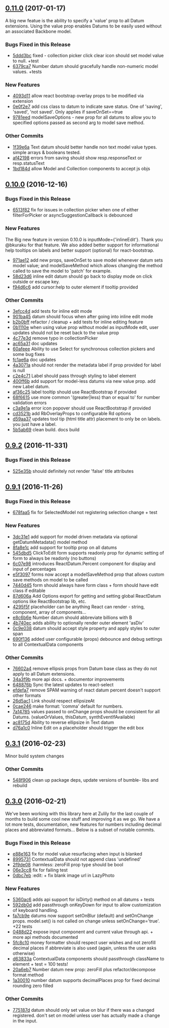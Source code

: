 
## [0.11.0](https://github.com/zulily/react-datum.git/compare/0.10.0...0.11.0) (2017-01-17)
A big new featue is the ability to specify a 'value' prop to all Datum extensions.  Using the value prop enables Datums to be easily used without an associated Backbone model.

### Bugs Fixed in this Release
* [5ddd3bc](https://github.com/zulily/react-datum.git/commit/5ddd3bc24a9a3c9efaca41a7a1d87dc2fab38734)  fixed - collection picker click clear icon should set model value to null. +test
* [6379ca7](https://github.com/zulily/react-datum.git/commit/6379ca7c40111825aedad1d65640ead124a6deca)  Number datum should gracefully handle non-numeric model values. +tests

### New Features
* [4093d11](https://github.com/zulily/react-datum.git/commit/4093d113652b0d5dba639903528fd5ea185811a1)  allow react bootstrap overlay props to be modified via extension
* [0e0f2e7](https://github.com/zulily/react-datum.git/commit/0e0f2e7926865a3957d581297e11224e511e2167)  add css class to datum to indicate save status. One of 'saving', 'saved', 'not saved'.  Only applies if saveOnSet==true
* [9781eed](https://github.com/zulily/react-datum.git/commit/9781eed88a7fc3eee8e7d9ce8ca49a21bc24ca02)  modelSaveOptions - new prop for all datums to allow you to specified options passed as second arg to model save method.

### Other Commits
* [1f39e6a](https://github.com/zulily/react-datum.git/commit/1f39e6a3779f5238f0dc33fb0371c8dcbfb5f023) Text datum should better handle non text model value types.  simple arrays & booleans tested.
* [af42198](https://github.com/zulily/react-datum.git/commit/af421983ef215b94404e9732931d56a0b63b7dd0) errors from saving should show resp.responseText or resp.statusText
* [1bd184d](https://github.com/zulily/react-datum.git/commit/1bd184dc566c07ca6a44476af760007ecdff2aa0) allow Model and Collection components to accept js objs

## [0.10.0](https://github.com/zulily/react-datum.git/compare/0.9.2...0.10.0) (2016-12-16)


### Bugs Fixed in this Release
* [6513f82](https://github.com/zulily/react-datum.git/commit/6513f8241f54ab4968ffd5aceeb16cc5abe37c8e)  fix for issues in collection picker when one of either filterForPicker or asyncSuggestionCallback is debounced

### New Features

The Big new feature in version 0.10.0 is inputMode={'inlineEdit'}.  Thank you @bkuraku for that feature.   We also added better support for informational help tooltips on labels and better support (optional) for react-bootstrap.  

* [971ae12](https://github.com/zulily/react-datum.git/commit/971ae124e994f6a3e1b2c36e0bbd53684c200130)  add new props, saveOnSet to save model whenever datum sets model value; and modelSaveMethod which allows changing the method called to save the model to 'patch' for example.
* [58d23d6](https://github.com/zulily/react-datum.git/commit/58d23d6df4d93187a3bb65a9fb63e1980b465c48)  inline edit datum should go back to display mode on click outside or escape key.
* [f94d6c6](https://github.com/zulily/react-datum.git/commit/f94d6c615571527916ea8ba768284126cd2345b8)  add cursor:help to outer element if tooltip provided

### Other Commits
* [3efcc4d](https://github.com/zulily/react-datum.git/commit/3efcc4d57b2502e7bbf37d61f747d94aafd42eeb) add tests for inline edit mode
* [901ba45](https://github.com/zulily/react-datum.git/commit/901ba456a3afe5614fa472a6390e08c3355862b6) datum should focus when after going into inline edit mode
* [b2b0bff](https://github.com/zulily/react-datum.git/commit/b2b0bff4c6806f442b33f087a917f92ed6e4859f) refactor / cleanup + add tests for inline editing feature
* [0b1110e](https://github.com/zulily/react-datum.git/commit/0b1110e5040a194244d82aed4509c6909ced9c36) when using value prop without model as inputMode edit, user updates should not be reset back to the value prop
* [4c77e3d](https://github.com/zulily/react-datum.git/commit/4c77e3d2436e1fc094b0f43991d09ae6eab3fc4c) remove typo in collectionPicker
* [ac65a31](https://github.com/zulily/react-datum.git/commit/ac65a3188daedb68a3285fb03c7a107fb9f1a93f) doc updates
* [60afeee](https://github.com/zulily/react-datum.git/commit/60afeee3689c99e49851fa24cbc02a4405fb3fca) Ability to use Select for synchronous collection pickers and some bug fixes
* [fc1ae6a](https://github.com/zulily/react-datum.git/commit/fc1ae6aa33dd0f3a9ad8b7c64af873d39d4f58a5) doc updates
* [4a3071a](https://github.com/zulily/react-datum.git/commit/4a3071a027b239daae287c36c44be06660da59a3) should not render the metadata label if prop provided for label is null
* [c2e4c71](https://github.com/zulily/react-datum.git/commit/c2e4c7110059d3336126579b7aa1d8b700967696) Label should pass through styling to label element
* [400ff6b](https://github.com/zulily/react-datum.git/commit/400ff6b72976e17829d0c09ad5cdb82464e53ce7) add support for model-less datums via new value prop.  add new Label datum.
* [af36c25](https://github.com/zulily/react-datum.git/commit/af36c25b2a992760274bf58f27bac02394942d58) label tooltip should use ReactBootstrap if provided
* [68f6615](https://github.com/zulily/react-datum.git/commit/68f66150c39256103bb3496daa80fe661c5e12f1) use more common '(greater|less) than or equal to' for number validation errors
* [c3a9e1a](https://github.com/zulily/react-datum.git/commit/c3a9e1a1b625a62afad6125599bf7419e3ab9fc4) error icon popover should use ReactBootstrap if provided
* [cd3521b](https://github.com/zulily/react-datum.git/commit/cd3521b537b19802c221c7ca3abc53aafa7f3fe6) add RbOverlayProps to configurable Rd options
* [d59aa37](https://github.com/zulily/react-datum.git/commit/d59aa37223bebdcb3138e3929549067427f35136) updates tool tip (html title attr) placement to only be on labels. you just have a label.
* [5b5ab69](https://github.com/zulily/react-datum.git/commit/5b5ab6991c90a12a2e1e1dc9013d7b9eba55522d) clean build. docs build

## [0.9.2](https://github.com/zulily/react-datum.git/compare/0.9.1...0.9.2) (2016-11-331)


### Bugs Fixed in this Release
* [525e35b](https://github.com/zulily/react-datum.git/commit/525e35b0b128d95f33c36b962362e248b7773451)  should definitely not render 'false' title attributes

## [0.9.1](https://github.com/zulily/react-datum.git/compare/0.3.1...0.9.1) (2016-11-26)


### Bugs Fixed in this Release
* [678faa5](https://github.com/zulily/react-datum.git/commit/678faa5c8ddac2999e3ecf69fac65dfcab37c0d8)  fix for SelectedModel not registering selection change + test

### New Features
* [3dc31e1](https://github.com/zulily/react-datum.git/commit/3dc31e1bd5388e0dedf18f7dee84463c11de2bef)  add support for model driven metadata via optional getDatumMetadata() model method
* [8fa8e1c](https://github.com/zulily/react-datum.git/commit/8fa8e1c83db41e1e88b257291107bad99e205017)  add support for tooltip prop on all datums
* [545dbd5](https://github.com/zulily/react-datum.git/commit/545dbd5cbe6eb64527f20fc540eed3dcd8cc24bd)  ClickToEdit form supports readonly prop for dynamic setting of form to always be readonly (no buttons)
* [6c07e98](https://github.com/zulily/react-datum.git/commit/6c07e9843dde891362845eac3894c0efe65a8bc8)  introduces ReactDatum.Percent component for display and input of percentages
* [e5f3097](https://github.com/zulily/react-datum.git/commit/e5f30976264417478ac634cf04d03bf53591d0c2)  forms now accept a modelSaveMethod prop that allows custom save methods on model to be called
* [7440d45](https://github.com/zulily/react-datum.git/commit/7440d45159f206b8c690fed2d5076660be1232e9)  form should always have form class + form should have edit class if editable
* [87d606a](https://github.com/zulily/react-datum.git/commit/87d606ad3b945909fd7b8e40a6ca5eb6efdaef21)  Add Options export for getting and setting global ReactDatum options like ReactBootstrap lib, etc.
* [4295f5f](https://github.com/zulily/react-datum.git/commit/4295f5f368b3f678cd6d078d39b0ace664e7f475)  placeholder can be anything React can render - string, component, array of components...
* [e8c6b6e](https://github.com/zulily/react-datum.git/commit/e8c6b6e10c55d98ee13854a3dfc52121c61cd341)  Number datum should abbreviate billions with B
* [4b740ec](https://github.com/zulily/react-datum.git/commit/4b740ec246b81f39e9e8b1834b21dec6e2272491)  adds ability to optionally render outer element 'asDiv'
* [0c9e038](https://github.com/zulily/react-datum.git/commit/0c9e038d2bee8c29d962e34fcb9fe1575fb5964e)  datum should accept style property and apply styles to outer span
* [690f136](https://github.com/zulily/react-datum.git/commit/690f1366dd36c287e4d8f290e346295f5dcc7a88)  added user configurable (props) debounce and debug settings to all ContextualData components

### Other Commits
* [76602a4](https://github.com/zulily/react-datum.git/commit/76602a4a490a6c15fa82728bba561032bb1de7e0) remove ellipsis props from Datum base class as they do not apply to all Datum extensions.
* [34a3f9b](https://github.com/zulily/react-datum.git/commit/34a3f9bee049b5bb829fe7466ed8d748cd0d1f1f) more api docs.  + documentor improvements
* [648876b](https://github.com/zulily/react-datum.git/commit/648876b52f1bf4d79dfe6ebe5421c32f6baeb4f7) Sync the latest updates to react-select
* [efdefa7](https://github.com/zulily/react-datum.git/commit/efdefa73b4d259d368de0005f88bc4df407bab46) remove SPAM warning of react datum percent doesn't support other formats
* [26d5ac1](https://github.com/zulily/react-datum.git/commit/26d5ac11d65252415814e36451fa90e8181b86e5) Link should respect ellipsizeAt
* [0cae246](https://github.com/zulily/react-datum.git/commit/0cae2465002ed99ad46ca469e24f93ce6d13fff4) make format: 'comma' default for numbers.
* [7a14785](https://github.com/zulily/react-datum.git/commit/7a14785ecef151ed6d3ed443193f69468085b7aa) values passed to onChange props should be consistent for all Datums. (valueOrValues, thisDatum, synthEventIfAvailable)
* [ac8175d](https://github.com/zulily/react-datum.git/commit/ac8175dd6fa2726ca5f8bad774f4c7b343a44880) Ability to reverse ellipsize in Text datum
* [d76a1c0](https://github.com/zulily/react-datum.git/commit/d76a1c0870a25b8bb3d1226723f02bb23abacc9c) Inline Edit on a placeholder should trigger the edit box

## [0.3.1](https://github.com/zulily/react-datum.git/compare/0.3.0...0.3.1) (2016-02-23)
Minor build system changes

### Other Commits
* [548f906](https://github.com/zulily/react-datum.git/commit/548f906fee367bfacb6b107f9485cc6e5d730c27) clean up package deps, update versions of bumble- libs and rebuild

## [0.3.0](https://github.com/zulily/react-datum.git/compare/0.0.0...0.3.0) (2016-02-21)
We've been working with this library here at Zulily for the last couple of months to build some cool new stuff and improving it as we go.   We have a lot more tests, documentation, new features for numbers including decimal places and abbreviated formats... Below is a subset of notable commits.

### Bugs Fixed in this Release
* [e88e163](https://github.com/zulily/react-datum.git/commit/e88e1638a1da89082e8841771ffe3bc4e2ef2a00)  fix for model value resurfacing when input is blanked
* [8995731](https://github.com/zulily/react-datum.git/commit/8995731665438a95e7150e0b102a61a590dbfc4e)  ContextualData should not append class 'undefined'
* [2f9de08](https://github.com/zulily/react-datum.git/commit/2f9de084420635dcbaada38d0ba9d41329fb53f6) :harmless: zeroFill prop type should be bool
* [06e3cc8](https://github.com/zulily/react-datum.git/commit/06e3cc8e901b8497d50d1a7a1a52c22d42dada83)  fix for failing test
* [0dbc7eb](https://github.com/zulily/react-datum.git/commit/0dbc7ebe2ea8de96b48e4427878a25c35d7ab3cd) :edit: +  fix blank image url in LazyPhoto

### New Features
* [5360ac6](https://github.com/zulily/react-datum.git/commit/5360ac65daaeda2913f7fa141cea30b4a9012c57)  adds api support for isDirty() method on all datums + tests
* [592db0d](https://github.com/zulily/react-datum.git/commit/592db0d6331adea5085f5440c1af37dc4b9458a3)  add passthrough onKeyDown for input to allow customization of keyboard handling.
* [fa7cb9e](https://github.com/zulily/react-datum.git/commit/fa7cb9e99f4a3495de17a4fbaf5068721e3264c0)  datums now support setOnBlur (default) and setOnChange props. model.set() is not called on change unless setOnChange='true'. +22 tests
* [0488d22](https://github.com/zulily/react-datum.git/commit/0488d222fc9bd3f8c92b9662555f267b4de83f36)  expose input component and current value through api. + more api methods documented
* [5fc8c10](https://github.com/zulily/react-datum.git/commit/5fc8c10b2bdf15fe096c4ecf4a8cdd72da72a8ae)  money formatter should respect user wishes and not zerofill decimal places if abbreviate is also used (again, unless the user asks otherwise)
* [d63833a](https://github.com/zulily/react-datum.git/commit/d63833a057c308de443c62772712fad0041330ee)  ContextualData components should passthrough className to element + test = 100 tests!
* [20a6eb7](https://github.com/zulily/react-datum.git/commit/20a6eb71423a6767bd3ee753dd5f0b180f9e5375)  Number datum new prop: zeroFill plus refactor/decompose format method
* [1a30010](https://github.com/zulily/react-datum.git/commit/1a30010514a5a1109a4e9c724a97f214f20be9ee)  number datum supports decimalPlaces prop for fixed decimal rounding zero filled

### Other Commits
* [775187d](https://github.com/zulily/react-datum.git/commit/775187d467df7d243b2bd06fc807c54d78aaaa82) datum should only set value on blur if there was a changed registered.  don't set on model unless user has actually made a change in the input.

